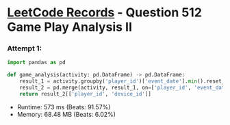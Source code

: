 # [LeetCode Records](../../README.md) - Question 512 Game Play Analysis II

### Attempt 1: 
```py
import pandas as pd

def game_analysis(activity: pd.DataFrame) -> pd.DataFrame:
    result_1 = activity.groupby('player_id')['event_date'].min().reset_index()
    result_2 = pd.merge(activity, result_1, on=['player_id', 'event_date'])
    return result_2[['player_id', 'device_id']]
```
- Runtime: 573 ms (Beats: 91.57%)
- Memory: 68.48 MB (Beats: 6.02%)

<br>
